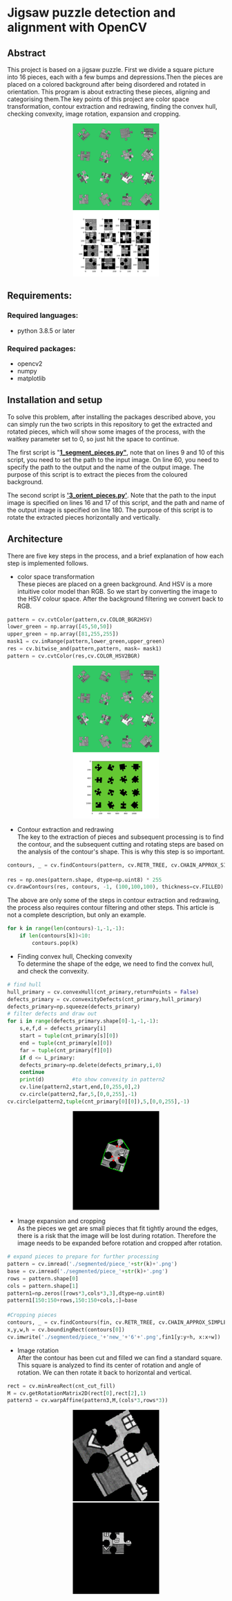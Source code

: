 # Jigsaw puzzle detection and alignment with OpenCV

## Abstract
This project is based on a jigsaw puzzle. First we divide a square picture into 16 pieces, each with a few bumps and depressions.Then the pieces are placed on a colored background after being disordered and rotated in orientation. This program is about extracting these pieces, aligning and categorising them.The key points of this project are color space transformation, contour extraction and redrawing, finding the convex hull, checking convexity, image rotation, expansion and cropping.
<div align=center><img width="200"  src="img_presentation/puzzle_unsolved.jpg"/></div>     
<div align=center><img width="200"  src="img_presentation/results.png"/></div>


## Requirements:
### Required languages:
* python 3.8.5 or later
### Required packages:
* opencv2
* numpy
* matplotlib

## Installation and setup
To solve this problem, after installing the packages described above, you can simply run the two scripts in this repository to get the extracted and rotated pieces, which will show some images of the process, with the waitkey parameter set to 0, so just hit the space to continue.

The first script is "**[1_segment_pieces.py"](1_segment_pieces.py)**, note that on lines 9 and 10 of this script, you need to set the path to the input image. On line 60, you need to specify the path to the output and the name of the output image. The purpose of this script is to extract the pieces from the coloured background.

The second script is **['3_orient_pieces.py'](3_orient_pieces.py)**. Note that the path to the input image is specified on lines 16 and 17 of this script, and the path and name of the output image is specified on line 180. The purpose of this script is to rotate the extracted pieces horizontally and vertically.

## Architecture
There are five key steps in the process, and a brief explanation of how each step is implemented follows.

* color space transformation\
These pieces are placed on a green background. And HSV is a more intuitive color model than RGB. So we start by converting the image to the HSV colour space. After the background filtering we convert back to RGB.

```python       
pattern = cv.cvtColor(pattern,cv.COLOR_BGR2HSV)
lower_green = np.array([45,50,50])
upper_green = np.array([81,255,255])
mask1 = cv.inRange(pattern,lower_green,upper_green)
res = cv.bitwise_and(pattern,pattern, mask= mask1)
pattern = cv.cvtColor(res,cv.COLOR_HSV2BGR) 
```
<div align=center><img width="200"  src="img_presentation/puzzle_unsolved.jpg"/></div>     
<div align=center><img width="200"  src="img_presentation/color_convert.png"/></div>

* Contour extraction and redrawing\
The key to the extraction of pieces and subsequent processing is to find the contour, and the subsequent cutting and rotating steps are based on the analysis of the contour's shape. This is why this step is so important.
```python
contours, _ = cv.findContours(pattern, cv.RETR_TREE, cv.CHAIN_APPROX_SIMPLE)

res = np.ones(pattern.shape, dtype=np.uint8) * 255
cv.drawContours(res, contours, -1, (100,100,100), thickness=cv.FILLED)
```
The above are only some of the steps in contour extraction and redrawing, the process also requires contour filtering and other steps. This article is not a complete description, but only an example.
```python
for k in range(len(contours)-1,-1,-1):
    if len(contours[k])<10:
        contours.pop(k)
```

* Finding convex hull, Checking convexity\
To determine the shape of the edge, we need to find the convex hull, and check the convexity.

```python
# find hull
hull_primary = cv.convexHull(cnt_primary,returnPoints = False)
defects_primary = cv.convexityDefects(cnt_primary,hull_primary)
defects_primary=np.squeeze(defects_primary)
# filter defects and draw out
for i in range(defects_primary.shape[0]-1,-1,-1):
    s,e,f,d = defects_primary[i]
    start = tuple(cnt_primary[s][0])
    end = tuple(cnt_primary[e][0])
    far = tuple(cnt_primary[f][0]) 
    if d <= L_primary:
    defects_primary=np.delete(defects_primary,i,0)
    continue
    print(d)         #to show convexity in pattern2
    cv.line(pattern2,start,end,[0,255,0],2) 
    cv.circle(pattern2,far,5,[0,0,255],-1)
cv.circle(pattern2,tuple(cnt_primary[0][0]),5,[0,0,255],-1)
```
<div align=center><img width="200"  src="img_presentation/convexity.png"/></div>

* Image expansion and cropping\
As the pieces we get are small pieces that fit tightly around the edges, there is a risk that the image will be lost during rotation. Therefore the image needs to be expanded before rotation and cropped after rotation.
```python
# expand pieces to prepare for further processing
pattern = cv.imread('./segmented/piece_'+str(k)+'.png')
base = cv.imread('./segmented/piece_'+str(k)+'.png')
rows = pattern.shape[0]
cols = pattern.shape[1]
pattern1=np.zeros([rows*3,cols*3,3],dtype=np.uint8)  
pattern1[150:150+rows,150:150+cols,:]=base

#Cropping pieces
contours, _ = cv.findContours(fin, cv.RETR_TREE, cv.CHAIN_APPROX_SIMPLE)
x,y,w,h = cv.boundingRect(contours[0])
cv.imwrite('./segmented/piece_'+'new_'+'6'+'.png',fin1[y:y+h, x:x+w])
```

* Image rotation\
After the contour has been cut and filled we can find a standard square. This square is analyzed to find its center of rotation and angle of rotation. We can then rotate it back to horizontal and vertical.

```python
rect = cv.minAreaRect(cnt_cut_fill)
M = cv.getRotationMatrix2D(rect[0],rect[2],1)
pattern3 = cv.warpAffine(pattern3,M,(cols*3,rows*3))
```

<div align=center><img width="200"  src="img_presentation/piece_7.png"/></div>      
<div align=center><img width="200"  src="img_presentation/piece_new_7.png"/></div>
